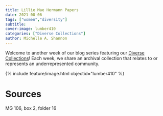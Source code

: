 ```yaml
---
title: Lillie Mae Hermann Papers
date: 2021-08-06
tags: ["women","diversity"]
subtitle: 
cover-image: lumber410
categories: ["Diverse Collections"]
author: Michelle A. Shannon
---
```


Welcome to another week of our blog series featuring our [Diverse Collections](https://harvester.lib.uidaho.edu/series/diversecollections.html)! Each week, we share an archival collection that relates to or represents an underrepresented community.

{% include feature/image.html objectid="lumber410" %}

# Sources

MG 106, box 2, folder 16